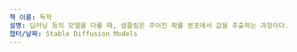 ```yaml
---
책 이름: 독학
설명: 딥러닝 등의 모델을 다룰 때, 샘플링은 주어진 확률 분포에서 값을 추출하는 과정이다.
챕터/날짜: Stable Diffusion Models
---
```

